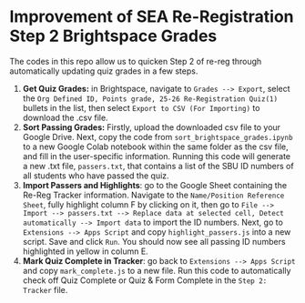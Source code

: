 # Improvement of SEA Re-Registration Step 2 Brightspace Grades

The codes in this repo allow us to quicken Step 2 of re-reg through automatically updating quiz grades in a few steps.

1) $\textbf{Get Quiz Grades:}$ in Brightspace, navigate to ```Grades --> Export```, select the ```Org Defined ID, Points grade, 25-26 Re-Registration Quiz(1)``` bullets in the list, then select ```Export to CSV (For Importing)``` to download the .csv file.
2) $\textbf{Sort Passing Grades:}$ Firstly, upload the downloaded csv file to your Google Drive. Next, copy the code from ```sort_brightspace_grades.ipynb``` to a new $\text{Google Colab}$ notebook within the same folder as the csv file, and fill in the user-specific information. Running this code will generate a new .txt file, ```passers.txt```, that contains a list of the SBU ID numbers of all students who have passed the quiz.
3) $\textbf{Import Passers and Highlights}$: go to the Google Sheet containing the Re-Reg Tracker information. Navigate to the ```Name/Position Reference Sheet```, fully highlight column F by clicking on it, then go to ```File --> Import --> passers.txt --> Replace data at selected cell, Detect automatically --> Import data``` to import the ID numbers. Next, go to ```Extensions --> Apps Script``` and copy ```highlight_passers.js``` into a new script. Save and click ```Run```. You should now see all passing ID numbers highlighted in yellow in column E.
4) $\textbf{Mark Quiz Complete in Tracker}$: go back to ```Extensions --> Apps Script``` and copy ```mark_complete.js``` to a new file. Run this code to automatically check off Quiz Complete or Quiz & Form Complete in the ```Step 2: Tracker``` file.